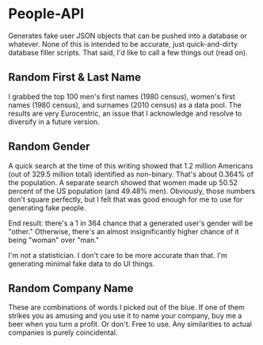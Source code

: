 # People-API
Generates fake user JSON objects that can be pushed into a database or whatever. None of this is intended to be accurate, just quick-and-dirty database filler scripts. That said, I'd like to call a few things out (read on).

## Random First & Last Name
I grabbed the top 100 men's first names (1980 census), women's first names (1980 census), and surnames (2010 census) as a data pool. The results are very Eurocentric, an issue that I acknowledge and resolve to diversify in a future version.

## Random Gender
A quick search at the time of this writing showed that 1.2 million Americans (out of 329.5 million total) identified as non-binary. That's about 0.364% of the population. A separate search showed that women made up 50.52 percent of the US population (and 49.48% men). Obviously, those numbers don't square perfectly, but I felt that was good enough for me to use for generating fake people.

End result: there's a 1 in 364 chance that a generated user's gender will be "other." Otherwise, there's an almost insignificantly higher chance of it being "woman" over "man."

I'm not a statistician. I don't care to be more accurate than that. I'm generating minimal fake data to do UI things.

## Random Company Name
These are combinations of words I picked out of the blue. If one of them strikes you as amusing and you use it to name your company, buy me a beer when you turn a profit. Or don't. Free to use. Any similarities to actual companies is purely coincidental.
